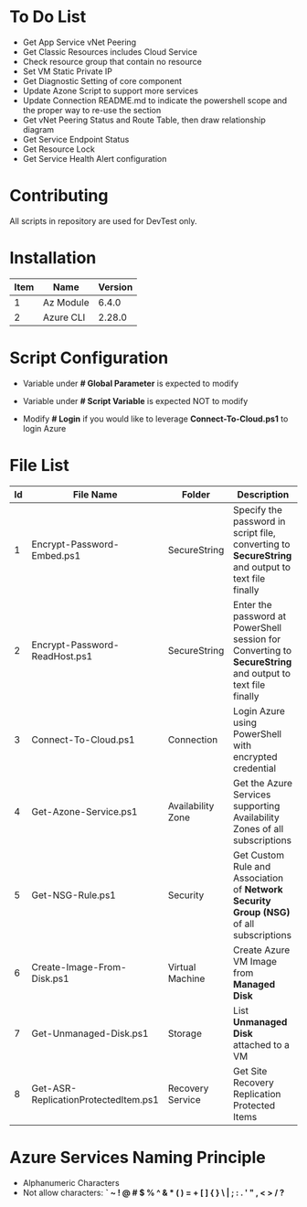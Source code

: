 # To Do List
- Get App Service vNet Peering
- Get Classic Resources includes Cloud Service
- Check resource group that contain no resource
- Set VM Static Private IP
- Get Diagnostic Setting of core component
- Update Azone Script to support more services
- Update Connection README.md to indicate the powershell scope and the proper way to re-use the section
- Get vNet Peering Status and Route Table, then draw relationship diagram
- Get Service Endpoint Status
- Get Resource Lock 
- Get Service Health Alert configuration


# Contributing
All scripts in repository are used for DevTest only.

# Installation
| Item | Name | Version |
| - | - | - | 
| 1 | Az Module | 6.4.0 |
| 2 | Azure CLI | 2.28.0 |

# Script Configuration
- Variable under **# Global Parameter** is expected to modify

- Variable under **# Script Variable** is expected NOT to modify

- Modify **# Login** if you would like to leverage **Connect-To-Cloud.ps1** to login Azure

# File List
| Id | File Name | Folder | Description |
| - | - | - | - |
| 1 | Encrypt-Password-Embed.ps1 | SecureString | Specify the password in script file, converting to **SecureString** and output to text file finally |
| 2 | Encrypt-Password-ReadHost.ps1 | SecureString | Enter the password at PowerShell session for Converting to **SecureString** and output to text file finally |
| 3 | Connect-To-Cloud.ps1 | Connection | Login Azure using PowerShell with encrypted credential |
| 4 | Get-Azone-Service.ps1 | Availability Zone | Get the Azure Services supporting Availability Zones of all subscriptions |
| 5 | Get-NSG-Rule.ps1 | Security | Get Custom Rule and Association of **Network Security Group (NSG)** of all subscriptions |
| 6 | Create-Image-From-Disk.ps1 | Virtual Machine | Create Azure VM Image from **Managed Disk** |
| 7 | Get-Unmanaged-Disk.ps1 | Storage | List **Unmanaged Disk** attached to a VM |
| 8 | Get-ASR-ReplicationProtectedItem.ps1 | Recovery Service | Get Site Recovery Replication Protected Items |

# Azure Services Naming Principle
- Alphanumeric Characters
- Not allow characters: **` ~ ! @ # $ % ^ & * ( ) = + [ ] { } \ | ; : . ' " , < > / ?**


